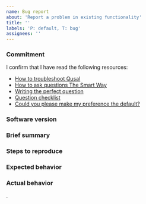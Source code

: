 ```yaml
---
name: Bug report
about: 'Report a problem in existing functionality'
title: ''
labels: 'P: default, T: bug'
assignees: ''
---
```


### Commitment

I confirm that I have read the following resources:

*   [How to troubleshoot Qusal](https://github.com/ben-grande/qusal/blob/main/docs/TROUBLESHOOT.md)
*   [How to ask questions The Smart Way](http://catb.org/esr/faqs/smart-questions.html)
*   [Writing the perfect question](https://codeblog.jonskeet.uk/2010/08/29/writing-the-perfect-question/)
*   [Question checklist](https://codeblog.jonskeet.uk/2012/11/24/stack-overflow-question-checklist/)
*   [Could you please make my preference the default?](https://www.qubes-os.org/faq/#could-you-please-make-my-preference-the-default)

<!--
If it doesn't affect a large user base, you will have more chance to get our
attention by contributing to the project either helping on support, code or
money contribution than trying to deeply justify why you preferences should be
the default.

If you haven't read at least two of the aforementioned resources, there is a
good chance your text will not be well written and therefore considered
invalid.
-->

### Software version
<!--
You must specify as much information as possible in this category. The
commands shown below are the minimum.
Share the base commit of the project:
  $ git rev-parse HEAD
Share information about the Salt management qube structure:
  https://github.com/ben-grande/qusal/blob/main/docs/TROUBLESHOOT.md#get-salt-management-information
-->



### Brief summary
<!--
Keep it short but understandable. If it requires a bit more explanation, it is
okay to write some long paragraphs, but keep it on topic.
Explain how you would explain someone that doesn't know about computers, was
not by your side seeing your screen when it happened, not through your eyes,
but an outsider eyes.
-->



### Steps to reproduce
<!--
What should we do to get the same state as yours that is causing the bugs?
If you have installed extraneous software from other vendors or modified
settings manually, this should also be mentioned.
-->



### Expected behavior
<!--
What where you expecting to have happened? Why were you expecting that?
-->



### Actual behavior
<!--
What did really happen?
-->


.
